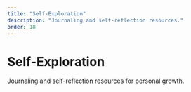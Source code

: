 ```yaml
---
title: "Self-Exploration"
description: "Journaling and self-reflection resources."
order: 18
---
```


# Self-Exploration

Journaling and self-reflection resources for personal growth.